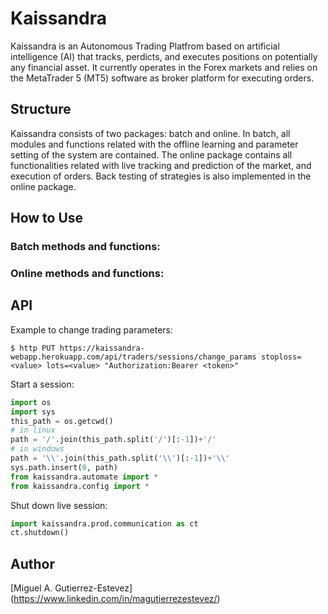 # Kaissandra

Kaissandra is an Autonomous Trading Platfrom based on artificial intelligence (AI) that tracks, perdicts, and executes positions on potentially 
any financial asset. It currently operates in the Forex markets and relies on the MetaTrader 5 (MT5) software as broker platform for executing orders.

## Structure

Kaissandra consists of two packages: batch and online. In batch, all modules and functions related with the offline learning and parameter setting 
of the system are contained. The online package contains all functionalities related with live tracking and prediction of the market, and execution 
of orders. Back testing of strategies is also implemented in the online package.

## How to Use

### Batch methods and functions:

### Online methods and functions:

## API

Example to change trading parameters:

`$ http PUT https://kaissandra-webapp.herokuapp.com/api/traders/sessions/change_params stoploss=<value> lots=<value> "Authorization:Bearer <token>"`

Start a session:

```python
import os
import sys
this_path = os.getcwd()
# in linux
path = '/'.join(this_path.split('/')[:-1])+'/'
# in windows
path = '\\'.join(this_path.split('\\')[:-1])+'\\'
sys.path.insert(0, path)
from kaissandra.automate import *
from kaissandra.config import *
```

Shut down live session:
```python
import kaissandra.prod.communication as ct
ct.shutdown()
```
 
## Author

[Miguel A. Gutierrez-Estevez] (https://www.linkedin.com/in/magutierrezestevez/)
